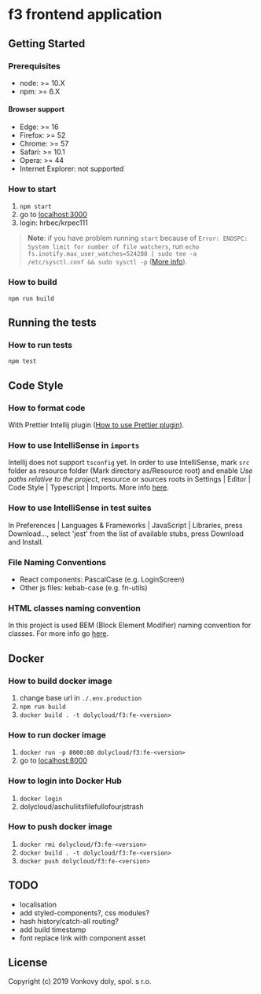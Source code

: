 # f3 frontend application

## Getting Started

### Prerequisites

- node: >= 10.X
- npm: >= 6.X

#### Browser support
- Edge: >= 16
- Firefox: >= 52
- Chrome: >= 57
- Safari: >= 10.1
- Opera: >= 44
- Internet Explorer: not supported

### How to start

1. `npm start`
2. go to [localhost:3000](http://localhost:3000/)
3. login: hrbec/krpec111

> **Note**: if you have problem running `start` because of `Error: ENOSPC: System limit for number of file watchers`, run `echo fs.inotify.max_user_watches=524288 | sudo tee -a /etc/sysctl.conf && sudo sysctl -p`
> ([More info](https://github.com/gatsbyjs/gatsby/issues/11406)).

### How to build

`npm run build`

## Running the tests

### How to run tests

`npm test`

## Code Style

### How to format code

With Prettier Intellij plugin ([How to use Prettier plugin](https://www.jetbrains.com/help/idea/prettier.html)).

### How to use IntelliSense in `imports`

Intellij does not support `tsconfig` yet. In order to use IntelliSense, mark `src` folder as resource folder
(Mark directory as/Resource root) and enable _Use paths relative to the project_, resource or sources roots in Settings | Editor | Code Style | Typescript | Imports.
More info [here](https://intellij-support.jetbrains.com/hc/en-us/community/posts/360003454280-BaseURL-Support-in-Webstorm).

### How to use IntelliSense in test suites

In Preferences | Languages & Frameworks | JavaScript | Libraries, press Download..., select 'jest' from the list of available stubs, press Download and Install.

### File Naming Conventions

- React components: PascalCase (e.g. LoginScreen)
- Other js files: kebab-case (e.g. fn-utils)

### HTML classes naming convention

In this project is used BEM (Block Element Modifier) naming convention for classes. For more info go [here](http://getbem.com/naming/).

## Docker

### How to build docker image

1. change base url in `./.env.production`
2. `npm run build`
3. `docker build . -t dolycloud/f3:fe-<version>`

### How to run docker image

1. `docker run -p 8000:80 dolycloud/f3:fe-<version>`
2. go to [localhost:8000](http://localhost:8000/)

### How to login into Docker Hub

1. `docker login`
2. dolycloud/aschuliitsfilefullofourjstrash

### How to push docker image

1. `docker rmi dolycloud/f3:fe-<version>`
2. `docker build . -t dolycloud/f3:fe-<version>`
3. `docker push dolycloud/f3:fe-<version>`

## TODO

- localisation
- add styled-components?, css modules?
- hash history/catch-all routing?
- add build timestamp
- font replace link with component asset

## License

Copyright (c) 2019 Vonkovy doly, spol. s r.o.
